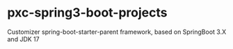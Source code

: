 # pxc-spring3-boot-projects
Customizer spring-boot-starter-parent framework, based on SpringBoot 3.X and JDK 17
